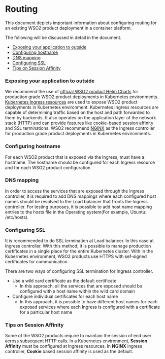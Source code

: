 # Routing

This document depicts important information about configuring routing for an existing WSO2 product deployment in a
 container platform.
 
The following will be discussed in detail in the document.

* [Exposing your application to outside](#exposing-your-application-to-outside )
* [Configuring hostname](#configuring-hostname)
* [DNS mapping](#dns-mapping)
* [Configuring SSL](#configuring-ssl)
* [Tips on Session Affinity](#tips-on-session-affinity)

### Exposing your application to outside

We recommend the use of [official WSO2 product Helm Charts](https://hub.helm.sh/charts/wso2) for production grade WSO2 
product deployments in Kubernetes environments. [Kubernetes Ingress resources](https://kubernetes.io/docs/concepts/services-networking/ingress/)
are used to expose WSO2 product deployments in Kubernetes environment. Kubernetes Ingress resources are capable of
determining traffic based on the host and path forwarded to them by backends. It also operates on the application
layer of the network stack (HTTP) and can provide features like cookie-based session affinity and SSL terminations.
WSO2 recommend [NGINX](https://kubernetes.github.io/ingress-nginx/) as the Ingress controller for production grade 
product deployments in Kubernetes environments.

### Configuring hostname

For each WSO2 product that is exposed via the Ingress, must have a hostname. The hostname should be configured for
each Ingress resource and for each WSO2 product configuration.

### DNS mapping

In order to access the services that are exposed through the Ingress controller, it is required to add DNS mappings
 where each configured host names should be resolved to the Load balancer that fronts the Ingress controller. For
testing purposes, it is possible to add host name mapping entries to the hosts file in the Operating system(For
 example, Ubuntu: /etc/hosts).
 
### Configuring SSL

It is recommended to do SSL termination at Load balancer. In this case at Ingress controller. With this method, it is possible
to manage production certificates in a single place for the entire Kubernetes cluster. With in the Kubernetes 
environment, WSO2 products use HTTPS with sef-signed certificates for communication. 

There are two ways of configuring SSL termination for Ingress controller.

* Use a wild card certificate as the default certificate
    * In this approach, all the services that are exposed should be configured with a host name within the wild card
     domain  
* Configure individual certificates for each host name
    * In this approach, it is possible to have different host names for each exposed services where each Ingress is
     configured with a certificate for a particular host name
     
### Tips on Session Affinity

Some of the WSO2 products require to maintain the session of end user across subsequent HTTP calls. In a Kubernetes
environment, **Session Affinity**  must be configured at Ingress resources. In **NGINX** ingress controller, **Cookie**
based session affinity is used as the default.  
